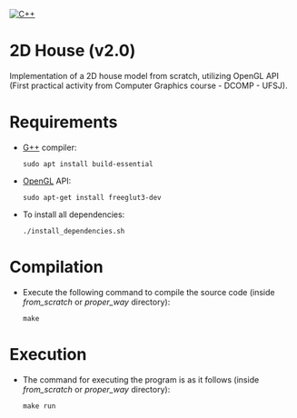 [![C++](https://img.shields.io/badge/C%2B%2B-00599C?style=for-the-badge&logo=c%2B%2B&logoColor=white)](https://devdocs.io/cpp/)
# 2D House (v2.0)
Implementation of a 2D house model from scratch, utilizing OpenGL API (First practical activity from Computer Graphics course - DCOMP - UFSJ).

# Requirements

- [G++](https://gcc.gnu.org/onlinedocs/gcc-12.2.0/gcc/) compiler:

      sudo apt install build-essential

- [OpenGL](https://docs.gl/) API:

      sudo apt-get install freeglut3-dev

- To install all dependencies:

      ./install_dependencies.sh

# Compilation

- Execute the following command to compile the source code (inside _from_scratch_ or _proper_way_ directory):

      make

# Execution

- The command for executing the program is as it follows (inside _from_scratch_ or _proper_way_ directory):

      make run
